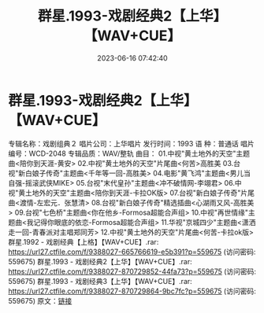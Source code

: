 ﻿---
title: 群星.1993-戏剧经典2【上华】【WAV+CUE】
date: 2023-06-16 07:42:40
categories: WAV车载音乐、镜像
tags: 华语中文
---
# 群星.1993-戏剧经典2【上华】【WAV+CUE】

专辑名称：戏剧组典２
唱片公司：上华唱片
发行时间：1993
语 种：普通话
唱片编号：WCD-2048
专辑品质：WAV/整轨
曲目：
01.中视"黄土地外的天空"主题曲<陪你到天涯-黄安>
02.中视"黄土地外的天空"片尾曲<何苦>高胜美
03.台视"新白娘子传奇"主题曲<千年等一回-高胜美>
04.电影"黄飞鸿"主题曲<男儿当自强-摇滚武侠MIKE>
05.台视"末代皇孙"主题曲<冲不破情网-李翊君>
06.中视"黄土地外的天空"主题曲<陪你到天涯-卡拉OK版>
07.台视"新白娘子传奇"片尾曲<渡情-左宏元．张慧清>
08.台视"新白娘子传奇"精选插曲<心湖雨又风-高胜美>
09.台视"七色桥"主题曲<你在他乡-Formosa超能合声组>
10.中视"再世情缘"主题曲<我记得你眼底的依恋-Formosa超能合声组>
11.华视"京城四少"主题曲<潇洒走一回-青春派对主唱郑同芳>
12.中视"黄土地外的天空"片尾曲<何苦-卡拉ok版>
群星.1992 - 戏剧经典【上格】【WAV+CUE】.rar: https://url27.ctfile.com/f/9388027-665766619-e5b391?p=559675
(访问密码: 559675)
群星.1993 - 戏剧经典2【上华】【WAV+CUE】.rar: https://url27.ctfile.com/f/9388027-870729852-44fa73?p=559675
(访问密码: 559675)
群星.1993 - 戏剧经典3【上华】【WAV+CUE】.rar: https://url27.ctfile.com/f/9388027-870729864-9bc7fc?p=559675
(访问密码: 559675)
原文：[链接](https://blog.sina.com.cn/s/blog_1647c7e76010312d0.html)
